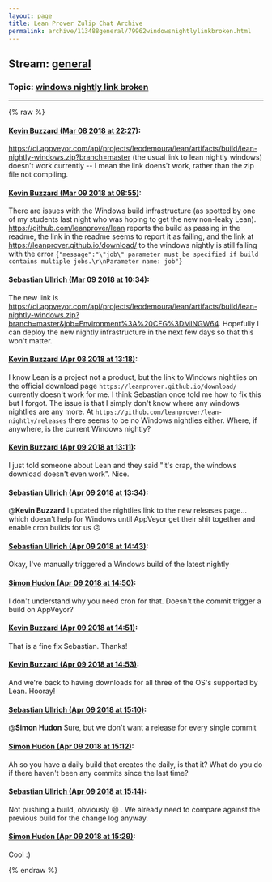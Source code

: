 ```yaml
---
layout: page
title: Lean Prover Zulip Chat Archive 
permalink: archive/113488general/79962windowsnightlylinkbroken.html
---
```


## Stream: [general](index.html)
### Topic: [windows nightly link broken](79962windowsnightlylinkbroken.html)

---


{% raw %}
#### [ Kevin Buzzard (Mar 08 2018 at 22:27)](https://leanprover.zulipchat.com/#narrow/stream/113488-general/topic/windows%20nightly%20link%20broken/near/123463240):
https://ci.appveyor.com/api/projects/leodemoura/lean/artifacts/build/lean-nightly-windows.zip?branch=master (the usual link to lean nightly windows) doesn't work currently -- I mean the link doens't work, rather than the zip file not compiling.

#### [ Kevin Buzzard (Mar 09 2018 at 08:55)](https://leanprover.zulipchat.com/#narrow/stream/113488-general/topic/windows%20nightly%20link%20broken/near/123481865):
There are issues with the Windows build infrastructure (as spotted by one of my students last night who was hoping to get the new non-leaky Lean). https://github.com/leanprover/lean reports the build as passing in the readme, the link in the readme seems to report it as failing, and the link at https://leanprover.github.io/download/ to the windows nightly is still failing with the error `{"message":"\"job\" parameter must be specified if build contains multiple jobs.\r\nParameter name: job"}`

#### [ Sebastian Ullrich (Mar 09 2018 at 10:34)](https://leanprover.zulipchat.com/#narrow/stream/113488-general/topic/windows%20nightly%20link%20broken/near/123484446):
The new link is https://ci.appveyor.com/api/projects/leodemoura/lean/artifacts/build/lean-nightly-windows.zip?branch=master&job=Environment%3A%20CFG%3DMINGW64. Hopefully I can deploy the new nightly infrastructure in the next few days so that this won't matter.

#### [ Kevin Buzzard (Apr 08 2018 at 13:18)](https://leanprover.zulipchat.com/#narrow/stream/113488-general/topic/windows%20nightly%20link%20broken/near/124795839):
I know Lean is a project not a product, but the link to Windows nightlies on the official download page `https://leanprover.github.io/download/` currently doesn't work for me. I think Sebastian once told me how to fix this but I forgot. The issue is that I simply don't know where any windows nightlies are any more. At `https://github.com/leanprover/lean-nightly/releases` there seems to be no Windows nightlies either. Where, if anywhere, is the current Windows nightly?

#### [ Kevin Buzzard (Apr 09 2018 at 13:11)](https://leanprover.zulipchat.com/#narrow/stream/113488-general/topic/windows%20nightly%20link%20broken/near/124832451):
I just told someone about Lean and they said "it's crap, the windows download doesn't even work". Nice.

#### [ Sebastian Ullrich (Apr 09 2018 at 13:34)](https://leanprover.zulipchat.com/#narrow/stream/113488-general/topic/windows%20nightly%20link%20broken/near/124833114):
@**Kevin Buzzard** I updated the nightlies link to the new releases page... which doesn't help for Windows until AppVeyor get their shit together and enable cron builds for us :angry:

#### [ Sebastian Ullrich (Apr 09 2018 at 14:43)](https://leanprover.zulipchat.com/#narrow/stream/113488-general/topic/windows%20nightly%20link%20broken/near/124835161):
Okay, I've manually triggered a Windows build of the latest nightly

#### [ Simon Hudon (Apr 09 2018 at 14:50)](https://leanprover.zulipchat.com/#narrow/stream/113488-general/topic/windows%20nightly%20link%20broken/near/124835410):
I don't understand why you need cron for that. Doesn't the commit trigger a build on AppVeyor?

#### [ Kevin Buzzard (Apr 09 2018 at 14:51)](https://leanprover.zulipchat.com/#narrow/stream/113488-general/topic/windows%20nightly%20link%20broken/near/124835423):
That is a fine fix Sebastian. Thanks!

#### [ Kevin Buzzard (Apr 09 2018 at 14:53)](https://leanprover.zulipchat.com/#narrow/stream/113488-general/topic/windows%20nightly%20link%20broken/near/124835486):
And we're back to having downloads for all three of the OS's supported by Lean. Hooray!

#### [ Sebastian Ullrich (Apr 09 2018 at 15:10)](https://leanprover.zulipchat.com/#narrow/stream/113488-general/topic/windows%20nightly%20link%20broken/near/124835984):
@**Simon Hudon** Sure, but we don't want a release for every single commit

#### [ Simon Hudon (Apr 09 2018 at 15:12)](https://leanprover.zulipchat.com/#narrow/stream/113488-general/topic/windows%20nightly%20link%20broken/near/124836040):
Ah so you have a daily build that creates the daily, is that it? What do you do if there haven't been any commits since the last time?

#### [ Sebastian Ullrich (Apr 09 2018 at 15:14)](https://leanprover.zulipchat.com/#narrow/stream/113488-general/topic/windows%20nightly%20link%20broken/near/124836093):
Not pushing a build, obviously :smile: . We already need to compare against the previous build for the change log anyway.

#### [ Simon Hudon (Apr 09 2018 at 15:29)](https://leanprover.zulipchat.com/#narrow/stream/113488-general/topic/windows%20nightly%20link%20broken/near/124836574):
Cool :)


{% endraw %}

